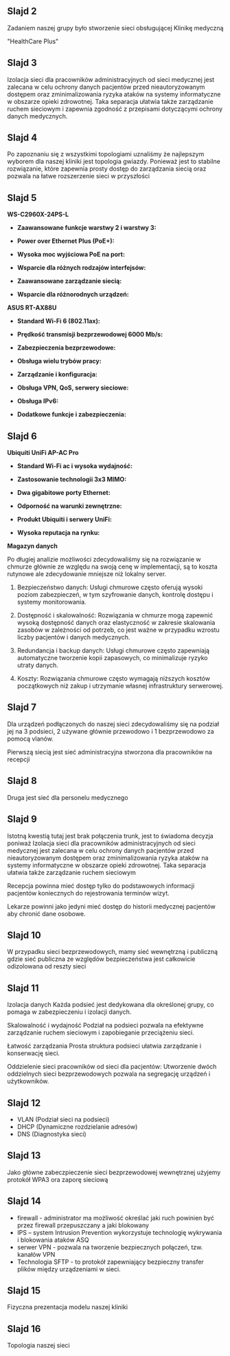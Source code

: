 ## Slajd 2

Zadaniem naszej grupy było stworzenie sieci obsługującej Klinikę medyczną 

"HealthCare Plus"

## Slajd 3

Izolacja sieci dla pracowników administracyjnych od sieci medycznej jest zalecana w celu ochrony danych pacjentów przed nieautoryzowanym dostępem oraz zminimalizowania ryzyka ataków na systemy informatyczne w obszarze opieki zdrowotnej. Taka separacja ułatwia także zarządzanie ruchem sieciowym i zapewnia zgodność z przepisami dotyczącymi ochrony danych medycznych.

## Slajd 4

Po zapoznaniu się z wszystkimi
topologiami uznaliśmy że
najlepszym wyborem dla naszej
kliniki jest topologia gwiazdy.
Ponieważ jest to stabilne
rozwiązanie, które zapewnia
prosty dostęp do zarządzania
siecią oraz pozwala na łatwe
rozszerzenie sieci w przyszłości

## Slajd 5 

**WS-C2960X-24PS-L**

- **Zaawansowane funkcje warstwy 2 i warstwy 3:** 

- **Power over Ethernet Plus (PoE+):** 

- **Wysoka moc wyjściowa PoE na port:** 

- **Wsparcie dla różnych rodzajów interfejsów:** 

- **Zaawansowane zarządzanie siecią:** 

- **Wsparcie dla różnorodnych urządzeń:** 

**ASUS RT-AX88U**

- **Standard Wi-Fi 6 (802.11ax):** 

- **Prędkość transmisji bezprzewodowej 6000 Mb/s:** 

- **Zabezpieczenia bezprzewodowe:** 

- **Obsługa wielu trybów pracy:**

- **Zarządzanie i konfiguracja:** 

- **Obsługa VPN, QoS, serwery sieciowe:** 

- **Obsługa IPv6:** 

- **Dodatkowe funkcje i zabezpieczenia:** 


## Slajd 6

**Ubiquiti UniFi AP-AC Pro**

- **Standard Wi-Fi ac i wysoka wydajność:** 

- **Zastosowanie technologii 3x3 MIMO:** 

- **Dwa gigabitowe porty Ethernet:** 

- **Odporność na warunki zewnętrzne:** 

- **Produkt Ubiquiti i serwery UniFi:** 

- **Wysoka reputacja na rynku:** 


**Magazyn danych**

Po długiej analizie możliwości zdecydowaliśmy się na rozwiązanie w chmurze głównie ze względu na swoją cenę w implementacji, są to koszta rutynowe ale zdecydowanie mniejsze niż lokalny server.

1. Bezpieczeństwo danych: Usługi chmurowe często oferują wysoki poziom zabezpieczeń, w tym szyfrowanie danych, kontrolę dostępu i systemy monitorowania.

2. Dostępność i skalowalność: Rozwiązania w chmurze mogą zapewnić wysoką dostępność danych oraz elastyczność w zakresie skalowania zasobów w zależności od potrzeb, co jest ważne w przypadku wzrostu liczby pacjentów i danych medycznych.

3. Redundancja i backup danych: Usługi chmurowe często zapewniają automatyczne tworzenie kopii zapasowych, co minimalizuje ryzyko utraty danych.

4. Koszty: Rozwiązania chmurowe często wymagają niższych kosztów początkowych niż zakup i utrzymanie własnej infrastruktury serwerowej.


## Slajd 7

Dla urządzeń podłączonych do naszej sieci zdecydowaliśmy się na podział jej na 3 podsieci, 2 używane głównie przewodowo i 1 bezprzewodowo za pomocą vlanów.

Pierwszą siecią jest sieć administracyjna stworzona dla pracowników na recepcji 

## Slajd 8

Druga jest sieć dla personelu medycznego 

## Slajd 9

Istotną kwestią tutaj jest brak połączenia trunk, jest to świadoma decyzja poniważ Izolacja sieci dla pracowników administracyjnych od sieci medycznej jest zalecana w celu ochrony danych pacjentów przed nieautoryzowanym dostępem oraz zminimalizowania ryzyka ataków na systemy informatyczne w obszarze opieki zdrowotnej. Taka separacja ułatwia także zarządzanie ruchem sieciowym

Recepcja powinna mieć dostęp tylko do podstawowych informacji pacjentów koniecznych do rejestrowania terminów wizyt.

Lekarze powinni jako jedyni mieć dostęp do historii medycznej pacjentów aby chronić dane osobowe.

## Slajd 10

W przypadku sieci bezprzewodowych, mamy sieć wewnętrzną i publiczną gdzie sieć publiczna ze względów bezpieczeństwa jest całkowicie odizolowana od reszty sieci

## Slajd 11

Izolacja danych Każda podsieć jest dedykowana dla określonej grupy,
co pomaga w zabezpieczeniu i izolacji danych.

Skalowalność i wydajność Podział na podsieci pozwala na efektywne
zarządzanie ruchem sieciowym i zapobieganie przeciążeniu sieci.

Łatwość zarządzania Prosta struktura podsieci ułatwia zarządzanie i
konserwację sieci.

Oddzielenie sieci pracowników od sieci dla pacjentów: Utworzenie
dwóch oddzielnych sieci bezprzewodowych pozwala na segregację
urządzeń i użytkowników.

## Slajd 12

- VLAN (Podział sieci na podsieci)
- DHCP (Dynamiczne rozdzielanie adresów)
- DNS (Diagnostyka sieci)

## Slajd 13

Jako główne zabeczpieczenie sieci bezprzewodowej wewnętrznej użyjemy protokół WPA3 ora zaporę sieciową 

## Slajd 14

- firewall - administrator ma możliwość określać jaki ruch powinien być przez firewall przepuszczany a jaki blokowany
- IPS – system Intrusion Prevention wykorzystuje technologię wykrywania i blokowania ataków ASQ
- serwer VPN - pozwala na tworzenie bezpiecznych połączeń, tzw. kanałów VPN
- Technologia SFTP - to protokół zapewniający bezpieczny transfer plików między urządzeniami w sieci.

## Slajd 15

Fizyczna prezentacja modelu naszej kliniki

## Slajd 16

Topologia naszej sieci